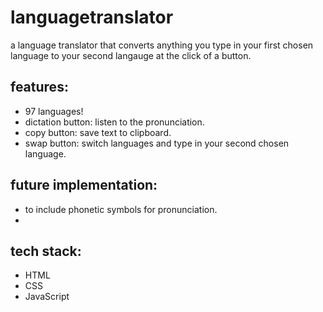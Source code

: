 # languagetranslator

a language translator that converts anything you type in your first chosen language to your second langauge at the click of a button. 

## features:

- 97 languages!
- dictation button: listen to the pronunciation.
- copy button: save text to clipboard.
- swap button: switch languages and type in your second chosen language.

## future implementation:

- to include phonetic symbols for pronunciation. 
- 


## tech stack:

- HTML
- CSS
- JavaScript

